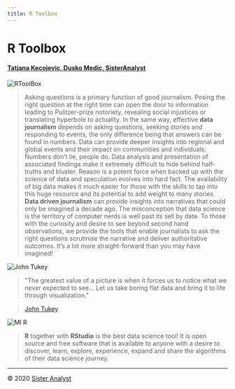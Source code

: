 ```yaml
---
title: R Toolbox
---
```

# R Toolbox

#### [Tatjana Kecojevic, ](https://www.linkedin.com/in/tatjana-kecojevic-803704143/) [Dusko Medic, ](https://www.linkedin.com/in/duskomedic/) [SisterAnalyst](https://sisteranalyst.org)

![RToolBox](/images/Rtoolbox.jpg?width=40pc)

> Asking questions is a primary function of good journalism. Posing the right question at the right time can open the door to information leading to Pulitzer-prize notoriety, revealing social injustices or translating hyperbole to actuality. 
In the same way, effective **data journalism** depends on asking questions, seeking stories and responding to events, the only difference being that answers can be found in numbers.
Data can provide deeper insights into regional and global events and their impact on communities and individuals. Numbers don’t lie, people do. Data analysis and presentation of associated findings make it extremely difficult to hide behind half-truths and bluster. Reason is a potent force when backed up with the science of data and speculation evolves into hard fact.
The availability of big data makes it much easier for those with the skills to tap into this huge resource and its potential to add weight to many stories. **Data driven journalism** can provide insights into narratives that could only be imagined a decade ago. 
The misconception that data science is the territory of computer nerds is well past its sell by date. To those with the curiosity and desire to see beyond second hand observations, we provide the tools that enable journalists to ask the right questions scrutinise the narrative and deliver authoritative outcomes. 
It’s a lot more straight-forward than you may have imagined!

![John Tukey](/images/john_tukey.jpg?width=35pc)

> "The greatest value of a picture is when it forces us to notice what we never expected to see... 
Let us take boring flat data and bring it to life through visualization."

> [John Tukey](https://en.wikipedia.org/wiki/John_Tukey)



![Ml R](/images/ML.jpg?width=40pc)

> **R** together with **RStudio** is the best data science tool! It is open source and free software that is available to anyone with a desire to discover, learn, explore, experience, expand and share the algorithms of their data science journey.  

-----------------------------
© 2020 [Sister Analyst](https://sisteranalyst.org)


